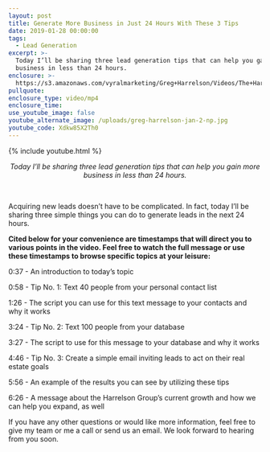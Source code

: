 ```yaml
---
layout: post
title: Generate More Business in Just 24 Hours With These 3 Tips
date: 2019-01-28 00:00:00
tags:
  - Lead Generation
excerpt: >-
  Today I’ll be sharing three lead generation tips that can help you gain more
  business in less than 24 hours.
enclosure: >-
  https://s3.amazonaws.com/vyralmarketing/Greg+Harrelson/Videos/The+Harrelson+Group+-+Generate+More+Business+in+Just+24+Hours+With+These+3+Tips.mp4
pullquote:
enclosure_type: video/mp4
enclosure_time:
use_youtube_image: false
youtube_alternate_image: /uploads/greg-harrelson-jan-2-np.jpg
youtube_code: Xdkw85X2Th0
---
```


{% include youtube.html %}

<center><em>Today I&rsquo;ll be sharing three lead generation tips that can help you gain more business in less than 24 hours.</em></center>

&nbsp;

Acquiring new leads doesn’t have to be complicated. In fact, today I’ll be sharing three simple things you can do to generate leads in the next 24 hours.

**Cited below for your convenience are timestamps that will direct you to various points in the video. Feel free to watch the full message or use these timestamps to browse specific topics at your leisure:**

0:37 - An introduction to today’s topic

0:58 - Tip No. 1: Text 40 people from your personal contact list

1:26 - The script you can use for this text message to your contacts and why it works

3:24 - Tip No. 2: Text 100 people from your database

3:27 - The script to use for this message to your database and why it works

4:46 - Tip No. 3: Create a simple email inviting leads to act on their real estate goals

5:56 - An example of the results you can see by utilizing these tips

6:26 - A message about the Harrelson Group’s current growth and how we can help you expand, as well

If you have any other questions or would like more information, feel free to give my team or me a call or send us an email. We look forward to hearing from you soon.
